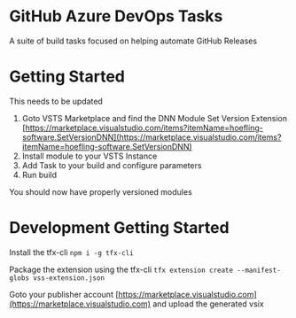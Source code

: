 # GitHub Azure DevOps Tasks
A suite of build tasks focused on helping automate GitHub Releases

# Getting Started
This needs to be updated

1. Goto VSTS Marketplace and find the DNN Module Set Version Extension [https://marketplace.visualstudio.com/items?itemName=hoefling-software.SetVersionDNN](https://marketplace.visualstudio.com/items?itemName=hoefling-software.SetVersionDNN)
2. Install module to your VSTS Instance
3. Add Task to your build and configure parameters
4. Run build

You should now have properly versioned modules

# Development Getting Started
Install the tfx-cli 
```npm i -g tfx-cli```

Package the extension using the tfx-cli
```tfx extension create --manifest-globs vss-extension.json```

Goto your publisher account [https://marketplace.visualstudio.com](https://marketplace.visualstudio.com) and upload the generated vsix